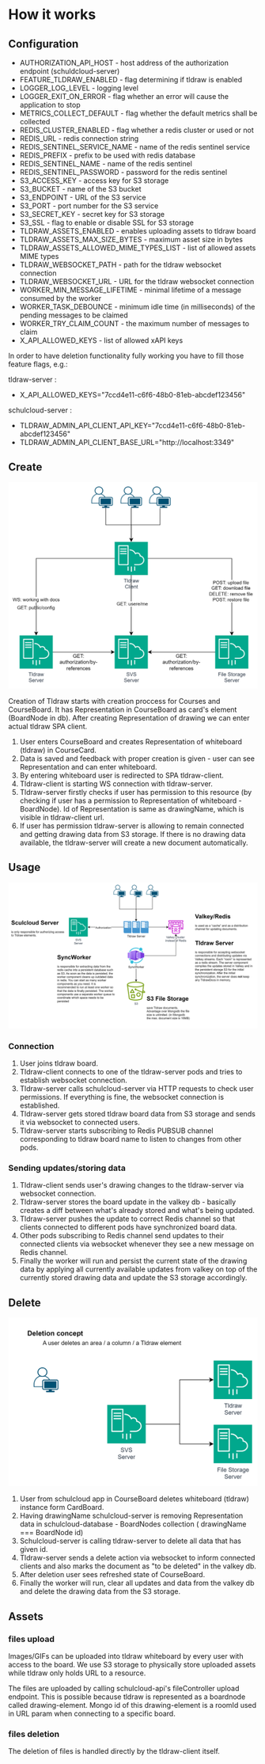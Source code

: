 # How it works

## Configuration

- AUTHORIZATION_API_HOST - host address of the authorization endpoint (schuldcloud-server)
- FEATURE_TLDRAW_ENABLED - flag determining if tldraw is enabled
- LOGGER_LOG_LEVEL - logging level
- LOGGER_EXIT_ON_ERROR - flag whether an error will cause the application to stop
- METRICS_COLLECT_DEFAULT - flag whether the default metrics shall be collected
- REDIS_CLUSTER_ENABLED - flag whether a redis cluster or used or not
- REDIS_URL - redis connection string
- REDIS_SENTINEL_SERVICE_NAME - name of the redis sentinel service
- REDIS_PREFIX - prefix to be used with redis database
- REDIS_SENTINEL_NAME - name of the redis sentinel
- REDIS_SENTINEL_PASSWORD - password for the redis sentinel
- S3_ACCESS_KEY - access key for S3 storage
- S3_BUCKET - name of the S3 bucket
- S3_ENDPOINT - URL of the S3 service
- S3_PORT - port number for the S3 service
- S3_SECRET_KEY - secret key for S3 storage
- S3_SSL - flag to enable or disable SSL for S3 storage
- TLDRAW_ASSETS_ENABLED - enables uploading assets to tldraw board
- TLDRAW_ASSETS_MAX_SIZE_BYTES - maximum asset size in bytes
- TLDRAW_ASSETS_ALLOWED_MIME_TYPES_LIST - list of allowed assets MIME types
- TLDRAW_WEBSOCKET_PATH - path for the tldraw websocket connection
- TLDRAW_WEBSOCKET_URL - URL for the tldraw websocket connection
- WORKER_MIN_MESSAGE_LIFETIME - minimal lifetime of a message consumed by the worker
- WORKER_TASK_DEBOUNCE - minimum idle time (in milliseconds) of the pending messages to be claimed
- WORKER_TRY_CLAIM_COUNT - the maximum number of messages to claim
- X_API_ALLOWED_KEYS - list of allowed xAPI keys

In order to have deletion functionality fully working you have to fill those feature flags, e.g.:

tldraw-server :
- X_API_ALLOWED_KEYS="7ccd4e11-c6f6-48b0-81eb-abcdef123456"

schulcloud-server :
- TLDRAW_ADMIN_API_CLIENT_API_KEY="7ccd4e11-c6f6-48b0-81eb-abcdef123456"
- TLDRAW_ADMIN_API_CLIENT_BASE_URL="http://localhost:3349"

## Create
![Create tldraw workflow](./assets/Create_TLDRAW.drawio.svg)

Creation of Tldraw starts with creation proccess for Courses and CourseBoard. It has Representation in CourseBoard as card's element (BoardNode in db). After creating Representation of drawing we can enter actual tldraw SPA client.

1. User enters CourseBoard and creates Representation of whiteboard (tldraw) in CourseCard.
2. Data is saved and feedback with proper creation is given - user can see Representation and can enter whiteboard.
3. By entering whiteboard user is redirected to SPA tldraw-client.
4. Tldraw-client is starting WS connection with tldraw-server.
5. Tldraw-server firstly checks if user has permission to this resource (by checking if user has a permission to Representation of whiteboard - BoardNode).
    Id of Representation is same as drawingName, which is visible in tldraw-client url.
6. If user has permission tldraw-server is allowing to remain connected and getting drawing data from S3 storage. If there is no drawing data available, the tldraw-server will create a new document automatically. 

## Usage
![Usage tldraw workflow](./assets/Use_TLDRAW.drawio.svg)

### Connection

1. User joins tldraw board.
2. Tldraw-client connects to one of the tldraw-server pods and tries to establish websocket connection.
3. Tldraw-server calls schulcloud-server via HTTP requests to check user permissions. If everything is fine, the websocket connection is established.
4. Tldraw-server gets stored tldraw board data from S3 storage and sends it via websocket to connected users.
5. Tldraw-server starts subscribing to Redis PUBSUB channel corresponding to tldraw board name to listen to changes from other pods.

### Sending updates/storing data

1. Tldraw-client sends user's drawing changes to the tldraw-server via websocket connection.
2. Tldraw-server stores the board update in the valkey db - basically creates a diff between what's already stored and what's being updated.
3. Tldraw-server pushes the update to correct Redis channel so that clients connected to different pods have synchronized board data.
4. Other pods subscribing to Redis channel send updates to their connected clients via websocket whenever they see a new message on Redis channel.
5. Finally the worker will run and persist the current state of the drawing data by applying all currently available updates from valkey on top of the currently stored drawing data and update the S3 storage accordingly.

## Delete
![Delete tldraw workflow](./assets/Delete_TLDRAW.drawio.svg)

1. User from schulcloud app in CourseBoard deletes whiteboard (tldraw) instance form CardBoard.
2. Having drawingName schulcloud-server is removing Representation data in schulcloud-database - BoardNodes collection ( drawingName === BoardNode id)
3. Schulcloud-server is calling tldraw-server to delete all data that has given id.
4. Tldraw-server sends a delete action via websocket to inform connected clients and also marks the document as "to be deleted" in the valkey db.
5. After deletion user sees refreshed state of CourseBoard. 
6. Finally the worker will run, clear all updates and data from the valkey db and delete the drawing data from the S3 storage.

## Assets
### files upload

Images/GIFs can be uploaded into tldraw whiteboard by every user with access to the board. We use S3 storage to physically store uploaded assets while tldraw only holds URL to a resource.

The files are uploaded by calling schulcloud-api's fileController upload endpoint. This is possible because tldraw is represented as a boardnode called drawing-element. Mongo id of this drawing-element is a roomId used in URL param when connecting to a specific board.

### files deletion

The deletion of files is handled directly by the tldraw-client itself.